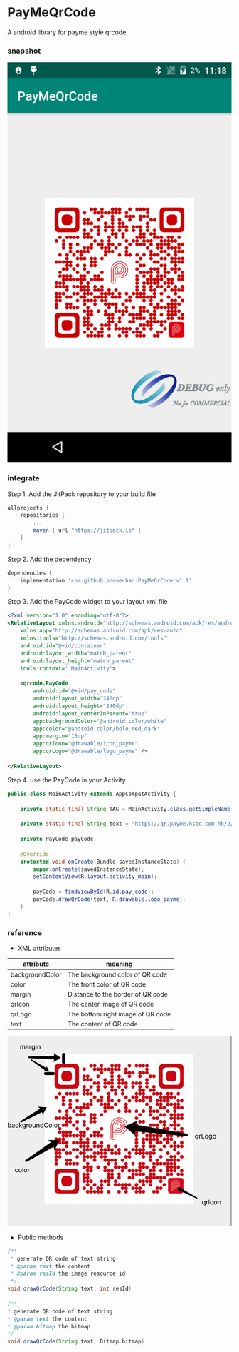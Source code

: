 # PayMeQrCode

A android library for payme style qrcode

### snapshot

![](./snapshots/device-2019-09-27-110341.png)

### integrate

Step 1. Add the JitPack repository to your build file
```gradle
allprojects {
    repositories {
        ...
        maven { url "https://jitpack.io" }
    }
}
```

Step 2. Add the dependency

```gradle
dependencies {
    implementation 'com.github.phonechan:PayMeQrCode:v1.1'
}
```

Step 3. Add the PayCode widget to your layout xml file 

```xml
<?xml version="1.0" encoding="utf-8"?>
<RelativeLayout xmlns:android="http://schemas.android.com/apk/res/android"
    xmlns:app="http://schemas.android.com/apk/res-auto"
    xmlns:tools="http://schemas.android.com/tools"
    android:id="@+id/container"
    android:layout_width="match_parent"
    android:layout_height="match_parent"
    tools:context=".MainActivity">

    <qrcode.PayCode
        android:id="@+id/pay_code"
        android:layout_width="240dp"
        android:layout_height="240dp"
        android:layout_centerInParent="true"
        app:backgroundColor="@android:color/white"
        app:color="@android:color/holo_red_dark"
        app:margin="16dp"
        app:qrIcon="@drawable/icon_payme"
        app:qrLogo="@drawable/logo_payme" />

</RelativeLayout>
```

Step 4. use the PayCode in your Activity

```java
public class MainActivity extends AppCompatActivity {

    private static final String TAG = MainActivity.class.getSimpleName();

    private static final String text = "https://qr.payme.hsbc.com.hk/2/ThisIsAnExamplePayCode";

    private PayCode payCode;

    @Override
    protected void onCreate(Bundle savedInstanceState) {
        super.onCreate(savedInstanceState);
        setContentView(R.layout.activity_main);

        payCode = findViewById(R.id.pay_code);
        payCode.drawQrCode(text, R.drawable.logo_payme);
    }
}
```

### reference



* XML attributes

attribute|meaning
---|---
backgroundColor|The background color of QR code
color|The front color of QR code
margin|Distance to the border of QR code
qrIcon|The center image of QR code
qrLogo|The bottom right image of QR code
text|The content of QR code

![](./snapshots/20190927-113023.png)

* Public methods

```java
/**
 * generate QR code of text string
 * @param text the content
 * @param resId the image resource id
 */
void drawQrCode(String text, int resId)

/**
* generate QR code of text string
* @param text the content
* @param bitmap the bitmap
*/
void drawQrCode(String text, Bitmap bitmap)
```


